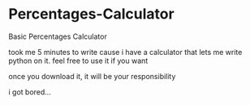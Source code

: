 # Percentages-Calculator
Basic Percentages Calculator

took me 5 minutes to write cause i have a calculator that lets me write python on it. feel free to use it if you want

once you download it, it will be your responsibility

i got bored...
